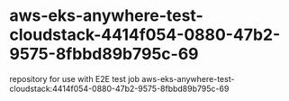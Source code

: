# aws-eks-anywhere-test-cloudstack-4414f054-0880-47b2-9575-8fbbd89b795c-69
repository for use with E2E test job aws-eks-anywhere-test-cloudstack:4414f054-0880-47b2-9575-8fbbd89b795c-69
